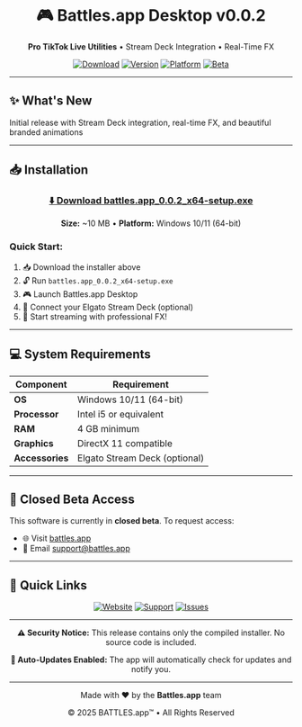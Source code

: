 <div align="center">

# 🎮 Battles.app Desktop v0.0.2

**Pro TikTok Live Utilities** • Stream Deck Integration • Real-Time FX

[![Download](https://img.shields.io/badge/⬇️_Download-Windows_Installer-0078D4?style=for-the-badge&logo=windows&logoColor=white)](https://github.com/battles-app/desktop/releases/download/v0.0.2/battles.app_0.0.2_x64-setup.exe)
[![Version](https://img.shields.io/badge/version-0.0.2-blue?style=for-the-badge)](https://github.com/battles-app/desktop/releases)
[![Platform](https://img.shields.io/badge/platform-Windows_10/11-blueviolet?style=for-the-badge&logo=windows)](https://github.com/battles-app/desktop)
[![Beta](https://img.shields.io/badge/status-Closed_Beta-red?style=for-the-badge)](https://battles.app)

</div>

---

## ✨ What's New

Initial release with Stream Deck integration, real-time FX, and beautiful branded animations

---

## 📥 Installation

<div align="center">

### **[⬇️ Download battles.app_0.0.2_x64-setup.exe](https://github.com/battles-app/desktop/releases/download/v0.0.2/battles.app_0.0.2_x64-setup.exe)**

**Size:** ~10 MB • **Platform:** Windows 10/11 (64-bit)

</div>

### Quick Start:
1. 📥 Download the installer above
2. 🔓 Run `battles.app_0.0.2_x64-setup.exe`
3. 🎮 Launch Battles.app Desktop
4. 🔌 Connect your Elgato Stream Deck (optional)
5. 🚀 Start streaming with professional FX!

---

## 💻 System Requirements

| Component | Requirement |
|-----------|------------|
| **OS** | Windows 10/11 (64-bit) |
| **Processor** | Intel i5 or equivalent |
| **RAM** | 4 GB minimum |
| **Graphics** | DirectX 11 compatible |
| **Accessories** | Elgato Stream Deck (optional) |

---

## 🎯 Closed Beta Access

This software is currently in **closed beta**. To request access:
- 🌐 Visit [battles.app](https://battles.app)
- 📧 Email [support@battles.app](mailto:support@battles.app)

---

## 🔗 Quick Links

<div align="center">

[![Website](https://img.shields.io/badge/🌐_Website-battles.app-pink?style=for-the-badge)](https://battles.app)
[![Support](https://img.shields.io/badge/📧_Support-Email_Us-yellow?style=for-the-badge)](mailto:support@battles.app)
[![Issues](https://img.shields.io/badge/🐛_Report_Bug-GitHub_Issues-green?style=for-the-badge)](https://github.com/battles-app/desktop/issues)

</div>

---

<div align="center">

**⚠️ Security Notice:** This release contains only the compiled installer. No source code is included.

**🔐 Auto-Updates Enabled:** The app will automatically check for updates and notify you.

---

Made with ❤️ by the **Battles.app** team

© 2025 BATTLES.app™ • All Rights Reserved

</div>
